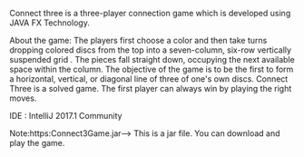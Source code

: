 Connect three is a three-player connection game which is developed using JAVA FX Technology.

About the game:
The players first choose a color and then take turns dropping colored discs from the top into a seven-column, six-row vertically suspended grid .
The pieces fall straight down, occupying the next available space within the column. The objective of the game is to be the first to form a horizontal, vertical, or diagonal line of three of one's own discs.
Connect Three is a solved game. The first player can always win by playing the right moves.

IDE : IntelliJ 2017.1 Community

Note:https:Connect3Game.jar--> This is a jar file. You can download and play the game.
